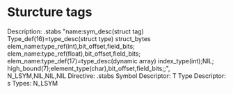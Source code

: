 # Sturcture tags

Description: .stabs "name:sym_desc(struct tag) Type_def(16)=type_desc(struct type)
struct_bytes
elem_name:type_ref(int),bit_offset,field_bits;
elem_name:type_ref(float),bit_offset,field_bits;
elem_name:type_def(17)=type_desc(dynamic array) index_type(int);NIL;
high_bound(7);element_type(char),bit_offset,field_bits;;",
N_LSYM,NIL,NIL,NIL
Directive: .stabs
Symbol Descriptor: T
Type Descriptor: s
Types: N_LSYM